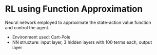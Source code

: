 # RL using Function Approximation

Neural network employed to approximate the state-action value function and control the agent.

*   Environment used: Cart-Pole
*   NN structure: input layer, 3 hidden layers with 100 terms each, output layer
